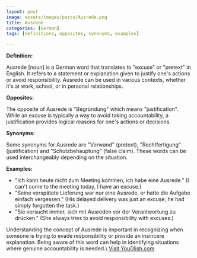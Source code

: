 ```yaml
---
layout: post
image: assets/images/posts/Ausrede.png
title: Ausrede
categories: [German]
tags: [definitions, opposites, synonyms, examples]

---
```


**Definition:**

Ausrede [noun] is a German word that translates to "excuse" or "pretext" in English. It refers to a statement or explanation given to justify one's actions or avoid responsibility. Ausrede can be used in various contexts, whether it's at work, school, or in personal relationships.

**Opposites:**

The opposite of Ausrede is "Begründung" which means "justification". While an excuse is typically a way to avoid taking accountability, a justification provides logical reasons for one's actions or decisions.

**Synonyms:**

Some synonyms for Ausrede are "Vorwand" (pretext), "Rechtfertigung" (justification) and "Schutzbehauptung" (false claim). These words can be used interchangeably depending on the situation.

**Examples:**

- "Ich kann heute nicht zum Meeting kommen, ich habe eine Ausrede." (I can't come to the meeting today, I have an excuse.)
- "Seine verspätete Lieferung war nur eine Ausrede, er hatte die Aufgabe einfach vergessen." (His delayed delivery was just an excuse; he had simply forgotten the task.)
- "Sie versucht immer, sich mit Ausreden vor der Verantwortung zu drücken." (She always tries to avoid responsibility with excuses.)

Understanding the concept of Ausrede is important in recognizing when someone is trying to evade responsibility or provide an insincere explanation. Being aware of this word can help in identifying situations where genuine accountability is needed.\ <a id="yg-widget-0" class="youglish-widget" data-query="Ausrede" data-lang="german" data-components="8412" data-auto-start="0" data-bkg-color="theme_light" data-title="How%20to%20pronounce%20Ausrede%20in%20German"  rel="nofollow" href="https://youglish.com">Visit YouGlish.com</a><script async src="https://youglish.com/public/emb/widget.js" charset="utf-8"></script>